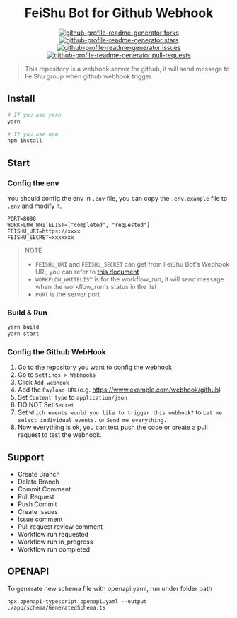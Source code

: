 <h1 align="center">
  FeiShu Bot for Github Webhook
</h1>
<p align="center">
<a href="https://github.com/Littleor/feishu-webhook/fork" target="blank">
<img src="https://img.shields.io/github/forks/Littleor/feishu-webhook?style=flat-square" alt="github-profile-readme-generator forks"/>
</a>
<a href="https://github.com/Littleor/feishu-webhook/stargazers" target="blank">
<img src="https://img.shields.io/github/stars/Littleor/feishu-webhook?style=flat-square" alt="github-profile-readme-generator stars"/>
</a>
<a href="https://github.com/Littleor/feishu-webhook/issues" target="blank">
<img src="https://img.shields.io/github/issues/Littleor/feishu-webhook?style=flat-square" alt="github-profile-readme-generator issues"/>
</a>
<a href="https://github.com/Littleor/feishu-webhook/pulls" target="blank">
<img src="https://img.shields.io/github/issues-pr/Littleor/feishu-webhook?style=flat-square" alt="github-profile-readme-generator pull-requests"/>
</a>
</p>

> This repository is a webhook server for github, it will send message to FeiShu group when github webhook trigger.

## Install

```bash
# If you use yarn
yarn

# If you use npm
npm install
```

## Start

### Config the env

You should config the env in ``.env`` file, you can copy the ``.env.example`` file to ``.env`` and modify it.

```
PORT=8090
WORKFLOW_WHITELIST=["completed", "requested"]
FEISHU_URI=https://xxxx     
FEISHU_SECRET=xxxxxxx       
```

> NOTE
> - ``FEISHU_URI`` and ``FEISHU_SECRET`` can get from FeiShu Bot's Webhook URI, you can refer
    to [this document](https://open.feishu.cn/document/ukTMukTMukTM/ucTM5YjL3ETO24yNxkjN)
> - ``WORKFLOW_WHITELIST`` is for the workflow_run, it will send message when the workflow_run's status in the list
> - ``PORT`` is the server port

### Build & Run

```bash
yarn build
yarn start
```

### Config the Github WebHook

1. Go to the repository you want to config the webhook
2. Go to ``Settings > Webhooks``
3. Click ``Add webhook``
4. Add the ``Payload URL``(e.g. https://www.example.com/webhook/github)
5. Set ``Content type`` to ``application/json``
6. DO NOT Set ``Secret``
7. Set ``Which events would you like to trigger this webhook?`` to ``Let me select individual events.``
   or ``Send me everything.``
8. Now everything is ok, you can test push the code or create a pull request to test the webhook.

## Support

- Create Branch
- Delete Branch
- Commit Comment
- Pull Request
- Push Commit
- Create Issues
- Issue comment
- Pull request review comment
- Workflow run requested
- Workflow run in_progress
- Workflow run completed

## OPENAPI

To generate new schema file with openapi.yaml, run under folder path

```
npx openapi-typescript openapi.yaml --output ./app/schema/GeneratedSchema.ts
```

